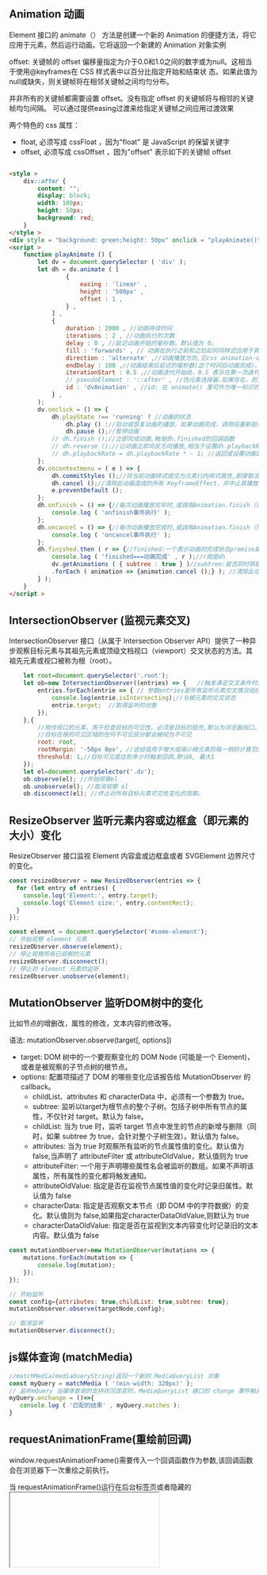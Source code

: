 
## Animation   动画

Element 接口的 animate（） 方法是创建一个新的 Animation 的便捷方法，将它应用于元素，然后运行动画。它将返回一个新建的 Animation 对象实例

offset: 关键帧的 offset 偏移量指定为介于0.0和1.0之间的数字或为null。这相当于使用@keyframes在 CSS 样式表中以百分比指定开始和结束状
态。如果此值为null或缺失，则关键帧将在相邻关键帧之间均匀分布。

并非所有的关键帧都需要设置 offset。没有指定 offset 的关键帧将与相邻的关键帧均匀间隔。 可以通过提供easing过渡来给指定关键帧之间应用过渡效果

两个特色的 css 属性：

- float, 必须写成 cssFloat ，因为"float" 是 JavaScript 的保留关键字
- offset, 必须写成 cssOffset ，因为"offset" 表示如下的关键帧 offset

```html

<style >
	div::after {
		content: "";
		display: block;
		width: 100px;
		height: 50px;
		background: red;
	}
</style >
<div style = "background: green;height: 50px" onclick = "playAnimate()" ></div >
<script >
	function playAnimate () {
		let dv = document.querySelector ( 'div' );
		let dh = dv.animate ( [
				{
					easing : 'linear' ,
					height : '500px' ,
					offset : 1 ,
				} ,
			] ,
			{
				duration : 2000 , //动画持续时间
				iterations : 2 , //动画执行的次数
				delay : 0 , //延迟动画开始的毫秒数。默认值为 0。
				fill : 'forwards' , // 动画在执行之前和之后如何将样式应用于其目标,见css animation-fill-mode
				direction : 'alternate' ,//动画播放方向,见css animation-direction
				endDelay : 100 ,//动画结束后延迟的毫秒数(这个时间后动画完成)。默认值为 0。
				iterationStart : 0.5 ,//动画迭代开始处，0.5 表示在第一次迭代的中途开始, 设置此值后,具有2 次迭代的动画将在第三次迭代中途结束.
				// pseudoElement : '::after' , //伪元素选择器.如果存在，则该效果将应用于 的选定伪元素，而不是其自身。
				id : 'dvAnimation' , //id: 在 animate() 里可作为唯一标识的属性：一个用来引用动画的字符串。
			} ,
		);
		dv.onclick = () => {
			dh.playState !== 'running' ? //动画的状态
				dh.play () ://启动或恢复动画的播放。如果动画完成，调用将重新启动动画，从头开始播放。play()
				dh.pause ();//暂停动画
			// dh.finish ();//立即完成动画,触发dh.finished的回调函数
			// dh.reverse ();//让动画立即向反方向播放,相当于设置dh.playbackRate * - 1
			// dh.playbackRate = dh.playbackRate * - 1; //返回或设置动画的播放速率。
		};
		dv.oncontextmenu = ( e ) => {
			dh.commitStyles ();//将当前动画样式提交为元素行内样式属性,即使取消动画依然保留提交的样式;不能用于伪元素;
			dh.cancel ();//清除此动画造成的所有 KeyframeEffect，并中止其播放。会使其恢复元素样式
			e.preventDefault ();
		};
		dh.onfinish = () => {//每次动画播放完毕时,或调用Animation.finish（)方法立即导致动画完成都会触发。
			console.log ( 'onfinish事件执行' );
		};
		dh.oncancel = () => {//每次动画播放完成时,或调用Animation.finish（)方法立即导致动画完成都会触发。
			console.log ( 'oncancel事件执行' );
		};
		dh.finished.then ( r => {//finished:一个表示动画的完成状态promise属性。动画第一次播放完毕时成为完成状态
			console.log ( 'finished===动画完成' , r );//r就是dh
			dv.getAnimations ( { subtree : true } )//subtree:是否同时获取后代元素的动画,此数组包括 CSS 动画、CSS 过渡和 Web 动画
			.forEach ( animation => {animation.cancel ();} ); //清除此动画的所有keyframeEffects，并中止播放。(动画保持的样子失效)
		} );
	}
</script >
```

## IntersectionObserver (监视元素交叉)

IntersectionObserver 接口（从属于 Intersection Observer API）提供了一种异步观察目标元素与其祖先元素或顶级文档视口（viewport）交叉状态的方法。其祖先元素或视口被称为根（root）。
```javascript
	let root=document.querySelector('.root');
	let ob=new IntersectionObserver((entries) => {   //触发满足交叉条件时执行的函数
		entries.forEach(entrie => { // 参数entries是所有监听元素交叉情况组成的数组
			console.log(entrie.isIntersecting);//与根元素的交叉状态
			entrie.target;  //取得监听的对象
		});
	},{
		//用作视口的元素，用于检查目标的可见性。必须是目标的祖先,默认为浏览器视口。
		//目标在根的可见区域的任何不可见部分都会被视为不可见
		root: root,
		rootMargin: '-50px 0px', //这组值用于增大或缩小根元素的每一侧的计算范围后再计算交叉
		threshold: 1,//目标可见度达到多少时触发回调,默认0, 最大1
	});
	let el=document.querySelector('.dv');
	ob.observe(el); //开始观察el
	ob.unobserve(el); //取消观察 el
	ob.disconnect(el); //终止对所有目标元素可见性变化的观察。
```

## ResizeObserver 监听元素内容或边框盒（即元素的大小）变化

ResizeObserver 接口监视 Element 内容盒或边框盒或者 SVGElement 边界尺寸的变化。
```js
const resizeObserver = new ResizeObserver(entries => {
  for (let entry of entries) {
    console.log('Element:', entry.target);
    console.log('Element size:', entry.contentRect);
  }
});

const element = document.querySelector('#some-element');
// 开始观察 element 元素
resizeObserver.observe(element);
// 停止观察所有已观察的元素
resizeObserver.disconnect();
// 停止对 element 元素的监听
resizeObserver.unobserve(element);

```

## MutationObserver 监听DOM树中的变化

比如节点的增删改，属性的修改，文本内容的修改等。

语法: mutationObserver.observe(target[, options])
- target: DOM 树中的一个要观察变化的 DOM Node (可能是一个 Element)，或者是被观察的子节点树的根节点。
- options: 配置项描述了 DOM 的哪些变化应该报告给 MutationObserver 的 callback。
	- childList、attributes 和 characterData 中，必须有一个参数为 true。
	- subtree: 监听以target为根节点的整个子树。包括子树中所有节点的属性，不仅针对 target。默认为 false。
	- childList: 当为 true 时，监听 target 节点中发生的节点的新增与删除（同时，如果 subtree 为 true，会针对整个子树生效）。默认值为 false。
	- attributes: 当为 true 时观察所有监听的节点属性值的变化。默认值为 false,当声明了 attributeFilter 或 attributeOldValue，默认值则为 true
	- attributeFilter: 一个用于声明哪些属性名会被监听的数组。如果不声明该属性，所有属性的变化都将触发通知。
	- attributeOldValue: 指定是否在监视节点属性值的变化时记录旧属性。默认值为 false
	- characterData: 指定是否观察文本节点（即 DOM 中的字符数据）的变化。默认值则为 false,如果指定characterDataOldValue,则默认为 true
	- characterDataOldValue: 指定是否在监视到文本内容变化时记录旧的文本内容。默认值为 false


```js
const mutationObserver=new MutationObserver(mutations => {
	mutations.forEach(mutation => {
		console.log(mutation);
	});
});

// 开始监听
const config={attributes: true,childList: true,subtree: true};
mutationObserver.observe(targetNode,config);

// 取消监听
mutationObserver.disconnect();
```

## js媒体查询 (matchMedia)

 ```javascript
//matchMedia(mediaQueryString)返回一个新的 MediaQueryList 对象
const myQuery = matchMedia ( '(min-width: 320px)' );
// 监听mQuery 当媒体查询的支持状况改变时，MediaQueryList 接口的 change 事件触发。
myQuery.onchange = ()=>{
	console.log ( '匹配的结果' , myQuery.matches );
}
 ```

## requestAnimationFrame(重绘前回调)

window.requestAnimationFrame()需要传入一个回调函数作为参数,该回调函数会在浏览器下一次重绘之前执行。

当 requestAnimationFrame()运行在后台标签页或者隐藏的 <iframe> 里时,requestAnimationFrame() 会被暂停调用以提升性能和电池寿命。

警告： 请确保总是使用第一个参数（或其他一些获取当前时间的方法）来计算动画在一帧中的进度，否则动画在高刷新率的屏幕中会运行得更快。请参考下面示例的做法。

```js
window.requestAnimationFrame((timestamp) => {
	// 距离当前文档的时间起点的事件间隔
	console.log(timestamp);
});
```

## requestIdleCallback(空闲时回调)

window.requestIdleCallback() 方法插入一个函数，这个函数将在浏览器空闲时期被调用(没有需要执行的js,且未到达页面渲染时间)。
这使开发者能够在主事件循环上执行后台和低优先级工作，而不会影响延迟关键事件，如动画和输入响应。
函数一般会按先进先调用的顺序执行，然而，如果回调函数指定了执行超时时间timeout，则有可能为了在超时前执行函数而打乱执行顺序。

```html

<meta charset = "UTF-8" >
<style >
	@keyframes slide {
		0% {
			left: 0%;
		}
		100% {
			left: 80%;
		}
	}
</style >
<button onclick = "directCall()" >直接调用</button >
<button onclick = "freeCalling()" >闲置时调用</button >
<div style = "width: 100px;	height: 100px;	animation: 3s slide infinite;position: absolute;background: #19b919;" ></div >
<script >
	let n = 0;
	function directCall () {
		while ( n < 300 ) {
			let random = Math.random ();
			if ( random > 0.999999 ) {
				console.log ( random , ++ n );
			}
		}
		n = 0;
	}
	function freeCalling () {
		if ( n < 300 ) {
			requestIdleCallback (
				//一个在事件循环空闲时即将被调用的函数的引用。函数会接收到一个名为 IdleDeadline 的参数，这个参数可以获取当前空闲时间以及回调是否在超时时间前已经执行的状态。
				deadline => {
					if ( deadline.timeRemaining () > 0 ) {
						let random = Math.random ();
						while ( random < 0.999999 ) {
							random = Math.random ();
						}
						//didTimeout:一个布尔值，如果回调是因为超过了设置的超时时间而被执行的，则其值为 true。
						//timeRemaining ():返回一个浮点数，用来表示当前闲置周期的预估剩余毫秒数。如果闲置期已经结束，则其值为 0。
						console.log ( random , ++ n , deadline.didTimeout , deadline.timeRemaining () );
					}
					freeCalling ();
				} ,
				//如果指定了 timeout,而回调在 timeout 毫秒过后还没有被调用，那么回调任务将放入事件循环中排队，即使这样做有可能对性能产生负面影响。
				{ timeout : 500 } ,
			);
		}
		else {
			n = 0;
		}
	}
</script>
```
